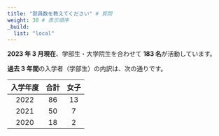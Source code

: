 ```yaml
---
title: "部員数を教えてください" # 質問
weight: 30 # 表示順序
_build:
  list: "local"
---
```


**2023 年 3 月現在**、学部生・大学院生を合わせて **183 名**が活動しています。

**過去 3 年間**の入学者（学部生）の内訳は、次の通りです。

| 入学年度 | 合計 | 女子 |
| :------: | :--: | :--: |
|   2022   |  86  |  13  |
|   2021   |  50  |  7   |
|   2020   |  18  |  2   |
